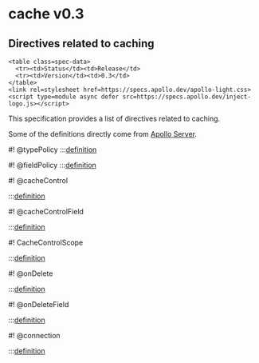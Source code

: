 # cache v0.3

<h2>Directives related to caching</h2>

```raw html
<table class=spec-data>
  <tr><td>Status</td><td>Release</td>
  <tr><td>Version</td><td>0.3</td>
</table>
<link rel=stylesheet href=https://specs.apollo.dev/apollo-light.css>
<script type=module async defer src=https://specs.apollo.dev/inject-logo.js></script>
```

This specification provides a list of directives related to caching. 

Some of the definitions directly come from [Apollo Server](https://www.apollographql.com/docs/apollo-server/performance/caching/).

#! @typePolicy
:::[definition](cache-v0.3.graphql#@typePolicy)

#! @fieldPolicy
:::[definition](cache-v0.3.graphql#@fieldPolicy)

#! @cacheControl

:::[definition](cache-v0.3.graphql#@cacheControl)

#! @cacheControlField

:::[definition](cache-v0.3.graphql#@cacheControlField)

#! CacheControlScope

:::[definition](cache-v0.3.graphql#CacheControlScope)

#! @onDelete

:::[definition](cache-v0.3.graphql#@onDelete)

#! @onDeleteField

:::[definition](cache-v0.3.graphql#@onDeleteField)

#! @connection

:::[definition](cache-v0.3.graphql#@connection)
